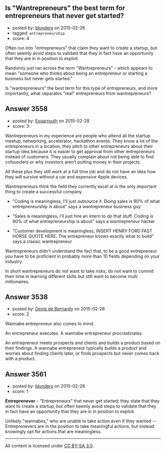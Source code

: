 ## Is "Wantrepreneurs" the best term for entrepreneurs that never get started?

- posted by: [blunders](https://stackexchange.com/users/216182/blunders) on 2015-02-26
- tagged: `entrepreneurship`
- score: 4

Often run into "entrepreneurs" that claim they want to create a startup, but often seemly avoid steps to validate that they in fact have an opportunity that they are in in position to exploit.

Randomly just ran across the term "Wantrepreneurs" - which appears to mean "someone who thinks about being an entrepreneur or starting a business but never gets started."

Is "wantrepreneurs" the best term for this type of entrepreneurs, and more importantly, what separates "real" entrepreneurs from wantrepreneurs?


## Answer 3558

- posted by: [Esqarrouth](https://stackexchange.com/users/3055586/esqarrouth) on 2015-02-28
- score: 3

Wantrepreneurs in my experience are people who attend all the startup meetup, networking, accelerator, hackathon events. They know a lot of the entrepreneurs in a location, they pitch to other entrepreneurs about their startup idea because it is easier to get approval from other entrepreneurs instead of customers. They usually complain about not being able to find cofounders or why investors aren’t putting money in their projects.  

All these plus they still work at a full time job and do not have an idea how they will survive without a car and expensive Apple devices. 

Wantrepreneurs think the field they currently excel at is the only important thing to create a successful company.   
 
- "Coding is meaningless, I'll just outsource it. Doing sales is 90% of what entrepreneurship is about" says a wantrepreneur business guy

- "Sales is meaningless, I'll just hire an intern to do that stuff. Coding is 90% of what entrepreneurship is about" says a wantrepreneur hacker

- "Customer development is meaningless, INSERT HENRY FORD FAST HORSE QUOTE HERE. The entrepreneur knows exactly what to build" says a classic wantrepreneur

Wantrepreneurs didn't understand the fact that, to be a good entrepreneur you have to be proficient in probably more than 10 fields depending on your industry. 

In short wantrepreneurs do not want to take risks, do not want to commit their time in learning different skills but still want to become multi millionaires.


## Answer 3538

- posted by: [Denis de Bernardy](https://stackexchange.com/users/182468/denis-de-bernardy) on 2015-02-26
- score: 2

Wannabe entrepreneur also comes to mind.

An entrepreneur executes. A wannabe entrepreneur procrastinates.

An entrepreneur meets prospects and clients and builds a product based on their findings. A wannabe entrepreneur typically builds a product and worries about finding clients later, or finds prospects but never comes back with a product.


## Answer 3561

- posted by: [blunders](https://stackexchange.com/users/216182/blunders) on 2015-02-28
- score: 1

**Entreprenever** - "Entrepreneurs" that never get started; they state that they want to create a startup, but often seemly avoid steps to validate that they in fact have an opportunity that they are in in position to exploit. 

Unlikely "wannabes," who are unable to take action even if they wanted -- Entreprenevers are in the position to take meaningful actions, but instead knowingly opt for actions that are meaningless.



---

All content is licensed under [CC BY-SA 3.0](https://creativecommons.org/licenses/by-sa/3.0/).
